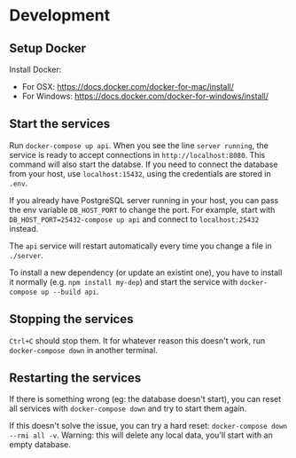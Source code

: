 # Development

## Setup Docker

Install Docker:
* For OSX: https://docs.docker.com/docker-for-mac/install/
* For Windows: https://docs.docker.com/docker-for-windows/install/

## Start the services

Run `docker-compose up api`. When you see the line `server running`, the service is ready to accept connections
in `http://localhost:8080`. This command will also start the databse. If you need to connect the database from
your host, use `localhost:15432`, using the credentials are stored in `.env`.

If you already have PostgreSQL server running in your host, you can pass the env variable `DB_HOST_PORT`
to change the port. For example, start with `DB_HOST_PORT=25432-compose up api` and connect to
`localhost:25432` instead.

The `api` service will restart automatically every time you change a file in `./server`.

To install a new dependency (or update an existint one), you have to install it normally (e.g. `npm install my-dep`)
and start the service with `docker-compose up --build api`.

## Stopping the services

`Ctrl+C` should stop them. It for whatever reason this doesn't work, run `docker-compose down` in another terminal.

## Restarting the services

If there is something wrong (eg: the database doesn't start), you can reset all services with `docker-compose down`
and try to start them again.

If this doesn't solve the issue, you can try a hard reset: `docker-compose down --rmi all -v`. Warning: this will
delete any local data, you'll start with an empty database.